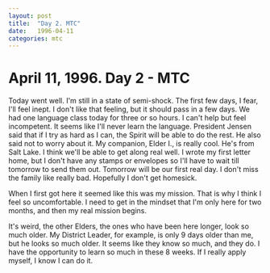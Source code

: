 ```yaml
---
layout: post
title:  "Day 2. MTC"
date:   1996-04-11
categories: mtc
---
```

# April 11, 1996. Day 2 - MTC

Today went well. I'm still in a state of semi-shock. The first few days, I fear, I'll feel inept. I don't like that feeling, but it should pass in a few days. We had one language class today for three or so hours. I can't help but feel incompetent. It seems like I'll never learn the language. President Jensen said that if I try as hard as I can, the Spirit will be able to do the rest. He also said not to worry about it. My companion, Elder I., is really cool. He's from Salt Lake. I think we'll be able to get along real well. I wrote my first letter home, but I don't have any stamps or envelopes so I'll have to wait till tomorrow to send them out. Tomorrow will be our first real day. I don't miss the family like really bad. Hopefully I don't get homesick.

When I first got here it seemed like this was my mission. That is why I think I feel so uncomfortable. I need to get in the mindset that I'm only here for two months, and then my real mission begins.

It's weird, the other Elders, the ones who have been here longer, look so much older. My District Leader, for example, is only 9 days older than me, but he looks so much older. It seems like they know so much, and they do. I have the opportunity to learn so much in these 8 weeks. If I really apply myself, I know I can do it.
